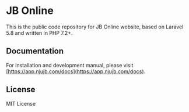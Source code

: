 # JB Online

This is the public code repository for JB Online website, based on Laravel 5.8 and written in PHP 7.2+.

## Documentation

For installation and development manual, please visit [https://app.njujb.com/docs](https://app.njujb.com/docs).

## License

MIT License

